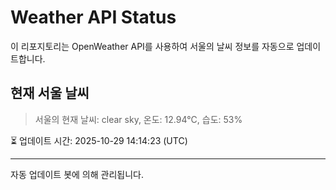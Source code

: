 
# Weather API Status

이 리포지토리는 OpenWeather API를 사용하여 서울의 날씨 정보를 자동으로 업데이트합니다.

## 현재 서울 날씨
> 서울의 현재 날씨: clear sky, 온도: 12.94°C, 습도: 53%

⏳ 업데이트 시간: 2025-10-29 14:14:23 (UTC)

---
자동 업데이트 봇에 의해 관리됩니다.
